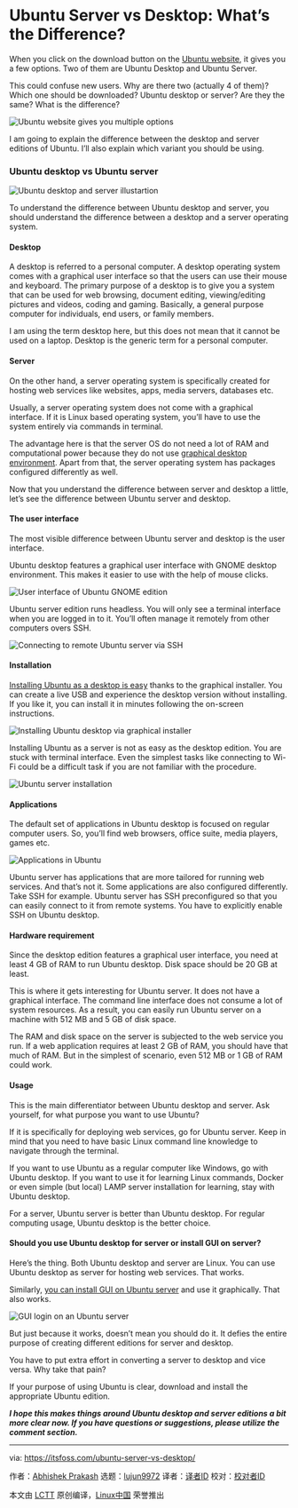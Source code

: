 [#]: subject: "Ubuntu Server vs Desktop: What’s the Difference?"
[#]: via: "https://itsfoss.com/ubuntu-server-vs-desktop/"
[#]: author: "Abhishek Prakash https://itsfoss.com/author/abhishek/"
[#]: collector: "lujun9972"
[#]: translator: "wxy"
[#]: reviewer: " "
[#]: publisher: " "
[#]: url: " "

Ubuntu Server vs Desktop: What’s the Difference?
======

When you click on the download button on the [Ubuntu website][1], it gives you a few options. Two of them are Ubuntu Desktop and Ubuntu Server.

This could confuse new users. Why are there two (actually 4 of them)? Which one should be downloaded? Ubuntu desktop or server? Are they the same? What is the difference?

![Ubuntu website gives you multiple options][2]

I am going to explain the difference between the desktop and server editions of Ubuntu. I’ll also explain which variant you should be using.

### Ubuntu desktop vs Ubuntu server

![Ubuntu desktop and server illustartion][3]

To understand the difference between Ubuntu desktop and server, you should understand the difference between a desktop and a server operating system.

#### Desktop

A desktop is referred to a personal computer. A desktop operating system comes with a graphical user interface so that the users can use their mouse and keyboard. The primary purpose of a desktop is to give you a system that can be used for web browsing, document editing, viewing/editing pictures and videos, coding and gaming. Basically, a general purpose computer for individuals, end users, or family members.

I am using the term desktop here, but this does not mean that it cannot be used on a laptop. Desktop is the generic term for a personal computer.

#### Server

On the other hand, a server operating system is specifically created for hosting web services like websites, apps, media servers, databases etc.

Usually, a server operating system does not come with a graphical interface. If it is Linux based operating system, you’ll have to use the system entirely via commands in terminal.

The advantage here is that the server OS do not need a lot of RAM and computational power because they do not use [graphical desktop environment][4]. Apart from that, the server operating system has packages configured differently as well.

Now that you understand the difference between server and desktop a little, let’s see the difference between Ubuntu server and desktop.

#### The user interface

The most visible difference between Ubuntu server and desktop is the user interface.

Ubuntu desktop features a graphical user interface with GNOME desktop environment. This makes it easier to use with the help of mouse clicks.

![User interface of Ubuntu GNOME edition][5]

Ubuntu server edition runs headless. You will only see a terminal interface when you are logged in to it. You’ll often manage it remotely from other computers overs SSH.

![Connecting to remote Ubuntu server via SSH][6]

#### Installation

[Installing Ubuntu as a desktop is easy][7] thanks to the graphical installer. You can create a live USB and experience the desktop version without installing. If you like it, you can install it in minutes following the on-screen instructions.

![Installing Ubuntu desktop via graphical installer][8]

Installing Ubuntu as a server is not as easy as the desktop edition. You are stuck with terminal interface. Even the simplest tasks like connecting to Wi-Fi could be a difficult task if you are not familiar with the procedure.

![Ubuntu server installation][9]

#### Applications

The default set of applications in Ubuntu desktop is focused on regular computer users. So, you’ll find web browsers, office suite, media players, games etc.

![Applications in Ubuntu][10]

Ubuntu server has applications that are more tailored for running web services. And that’s not it. Some applications are also configured differently. Take SSH for example. Ubuntu server has SSH preconfigured so that you can easily connect to it from remote systems. You have to explicitly enable SSH on Ubuntu desktop.

#### Hardware requirement

Since the desktop edition features a graphical user interface, you need at least 4 GB of RAM to run Ubuntu desktop. Disk space should be 20 GB at least.

This is where it gets interesting for Ubuntu server. It does not have a graphical interface. The command line interface does not consume a lot of system resources. As a result, you can easily run Ubuntu server on a machine with 512 MB and 5 GB of disk space.

The RAM and disk space on the server is subjected to the web service you run. If a web application requires at least 2 GB of RAM, you should have that much of RAM. But in the simplest of scenario, even 512 MB or 1 GB of RAM could work.

#### Usage

This is the main differentiator between Ubuntu desktop and server. Ask yourself, for what purpose you want to use Ubuntu?

If it is specifically for deploying web services, go for Ubuntu server. Keep in mind that you need to have basic Linux command line knowledge to navigate through the terminal.

If you want to use Ubuntu as a regular computer like Windows, go with Ubuntu desktop. If you want to use it for learning Linux commands, Docker or even simple (but local) LAMP server installation for learning, stay with Ubuntu desktop.

For a server, Ubuntu server is better than Ubuntu desktop. For regular computing usage, Ubuntu desktop is the better choice.

#### Should you use Ubuntu desktop for server or install GUI on server?

Here’s the thing. Both Ubuntu desktop and server are Linux. You can use Ubuntu desktop as server for hosting web services. That works.

Similarly, [you can install GUI on Ubuntu server][11] and use it graphically. That also works.

![GUI login on an Ubuntu server][12]

But just because it works, doesn’t mean you should do it. It defies the entire purpose of creating different editions for server and desktop.

You have to put extra effort in converting a server to desktop and vice versa. Why take that pain?

If your purpose of using Ubuntu is clear, download and install the appropriate Ubuntu edition.

_**I hope this makes things around Ubuntu desktop and server editions a bit more clear now. If you have questions or suggestions, please utilize the comment section.**_

--------------------------------------------------------------------------------

via: https://itsfoss.com/ubuntu-server-vs-desktop/

作者：[Abhishek Prakash][a]
选题：[lujun9972][b]
译者：[译者ID](https://github.com/译者ID)
校对：[校对者ID](https://github.com/校对者ID)

本文由 [LCTT](https://github.com/LCTT/TranslateProject) 原创编译，[Linux中国](https://linux.cn/) 荣誉推出

[a]: https://itsfoss.com/author/abhishek/
[b]: https://github.com/lujun9972
[1]: https://ubuntu.com/
[2]: https://itsfoss.com/wp-content/uploads/2021/08/ubuntu-server-desktop-download-800x338.webp
[3]: https://i2.wp.com/itsfoss.com/wp-content/uploads/2021/08/ubuntu-desktop-server.png?resize=800%2C450&ssl=1
[4]: https://itsfoss.com/what-is-desktop-environment/
[5]: https://i0.wp.com/itsfoss.com/wp-content/uploads/2021/05/installing-gui-ubuntu-server-gnome-desktop.png?resize=792%2C597&ssl=1
[6]: https://i1.wp.com/itsfoss.com/wp-content/uploads/2021/08/system-restart-required.png?resize=800%2C469&ssl=1
[7]: https://itsfoss.com/install-ubuntu/
[8]: https://i2.wp.com/itsfoss.com/wp-content/uploads/2021/02/installing-ubuntu.png?resize=800%2C549&ssl=1
[9]: https://i2.wp.com/itsfoss.com/wp-content/uploads/2021/08/ubuntu-server-installation.png?resize=800%2C600&ssl=1
[10]: https://i0.wp.com/itsfoss.com/wp-content/uploads/2020/09/gnome-app-arranger.jpg?resize=799%2C450&ssl=1
[11]: https://itsfoss.com/install-gui-ubuntu-server/
[12]: https://i2.wp.com/itsfoss.com/wp-content/uploads/2021/05/installing-gui-ubuntu-server-gnome-desktop-greet.png?resize=798%2C600&ssl=1
